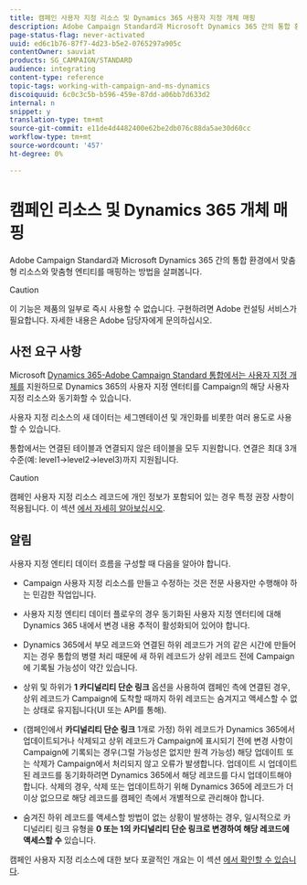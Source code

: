 ```yaml
---
title: 캠페인 사용자 지정 리소스 및 Dynamics 365 사용자 지정 개체 매핑
description: Adobe Campaign Standard과 Microsoft Dynamics 365 간의 통합 환경에서 리소스와 개체를 매핑하는 방법을 살펴봅니다.
page-status-flag: never-activated
uuid: ed6c1b76-87f7-4d23-b5e2-0765297a905c
contentOwner: sauviat
products: SG_CAMPAIGN/STANDARD
audience: integrating
content-type: reference
topic-tags: working-with-campaign-and-ms-dynamics
discoiquuid: 6c0c3c5b-b596-459e-87dd-a06bb7d633d2
internal: n
snippet: y
translation-type: tm+mt
source-git-commit: e11de4d4482400e62be2db076c88da5ae30d60cc
workflow-type: tm+mt
source-wordcount: '457'
ht-degree: 0%

---
```



# 캠페인 리소스 및 Dynamics 365 개체 매핑

Adobe Campaign Standard과 Microsoft Dynamics 365 간의 통합 환경에서 맞춤형 리소스와 맞춤형 엔티티를 매핑하는 방법을 살펴봅니다.

>[!CAUTION]
>
>이 기능은 제품의 일부로 즉시 사용할 수 없습니다. 구현하려면 Adobe 컨설팅 서비스가 필요합니다. 자세한 내용은 Adobe 담당자에게 문의하십시오.

## 사전 요구 사항

Microsoft [Dynamics 365-Adobe Campaign Standard 통합에서는 사용자 지정 개체를](../../integrating/using/working-with-campaign-standard-and-microsoft-dynamics-365.md) 지원하므로 Dynamics 365의 사용자 지정 엔터티를 Campaign의 해당 사용자 지정 리소스와 동기화할 수 있습니다.

사용자 지정 리소스의 새 데이터는 세그멘테이션 및 개인화를 비롯한 여러 용도로 사용할 수 있습니다.

통합에서는 연결된 테이블과 연결되지 않은 테이블을 모두 지원합니다. 연결은 최대 3개 수준(예: level1->level2->level3)까지 지원됩니다.

>[!CAUTION]
>
>캠페인 사용자 지정 리소스 레코드에 개인 정보가 포함되어 있는 경우 특정 권장 사항이 적용됩니다. 이 섹션 [에서 자세히 알아보십시오](../../integrating/using/notices-and-recommendations-for-acs-and-ms-dynamics.md#privacy-linked-resources).

## 알림

사용자 지정 엔티티 데이터 흐름을 구성할 때 다음을 알아야 합니다.

* Campaign 사용자 지정 리소스를 만들고 수정하는 것은 전문 사용자만 수행해야 하는 민감한 작업입니다.
* 사용자 지정 엔티티 데이터 플로우의 경우 동기화된 사용자 지정 엔터티에 대해 Dynamics 365 내에서 변경 내용 추적이 활성화되어 있어야 합니다.
* Dynamics 365에서 부모 레코드와 연결된 하위 레코드가 거의 같은 시간에 만들어지는 경우 통합의 병렬 처리 때문에 새 하위 레코드가 상위 레코드 전에 Campaign에 기록될 가능성이 약간 있습니다.

* 상위 및 하위가 **1 카디널리티 단순 링크** 옵션을 사용하여 캠페인 측에 연결된 경우, 상위 레코드가 Campaign에 도착할 때까지 하위 레코드는 숨겨지고 액세스할 수 없는 상태로 유지됩니다(UI 또는 API를 통해).

* (캠페인에서 **카디널리티 단순 링크** 1개로 가정) 하위 레코드가 Dynamics 365에서 업데이트되거나 삭제되고 상위 레코드가 Campaign에 표시되기 전에 변경 사항이 Campaign에 기록되는 경우(그럴 가능성은 없지만 원격 가능성) 해당 업데이트 또는 삭제가 Campaign에서 처리되지 않고 오류가 발생합니다. 업데이트 시 업데이트된 레코드를 동기화하려면 Dynamics 365에서 해당 레코드를 다시 업데이트해야 합니다. 삭제의 경우, 삭제 또는 업데이트하기 위해 Dynamics 365에 레코드가 더 이상 없으므로 해당 레코드를 캠페인 측에서 개별적으로 관리해야 합니다.

* 숨겨진 하위 레코드를 액세스할 방법이 없는 상황이 발생하는 경우, 일시적으로 카디널리티 링크 유형을 **0 또는 1의 카디널리티 단순 링크로 변경하여 해당 레코드에 액세스할 수** 있습니다.

캠페인 사용자 지정 리소스에 대한 보다 포괄적인 개요는 이 섹션 [에서 확인할 수 있습니다](../../developing/using/key-steps-to-add-a-resource.md).
